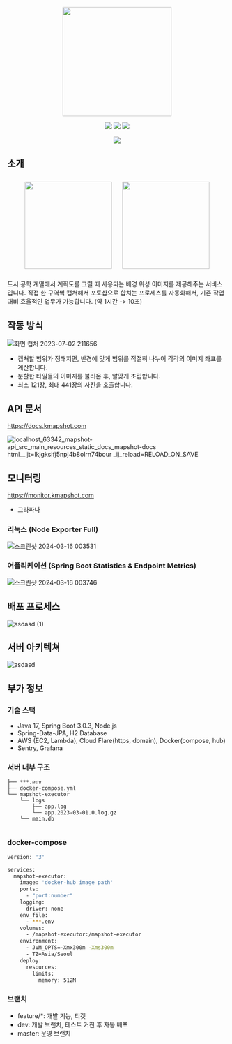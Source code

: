 <p align="center">
  <img src="https://user-images.githubusercontent.com/59993347/166405369-0d610a83-68d5-4d31-8215-6eba806fba06.png" height="250">
</p>
<p align="center">
<img src="https://github.com/lcw3176/Mapshot-API/actions/workflows/deploy.yml/badge.svg">
<img src="https://github.com/lcw3176/Mapshot-API/actions/workflows/pr.yml/badge.svg"/>
<img src="https://github.com/lcw3176/Mapshot-API/actions/workflows/deploy-dev.yml/badge.svg"/>
</p>

<p align="center">
<img src="https://user-images.githubusercontent.com/59993347/166405868-46283603-7e8f-47dd-9029-8699e6c61a53.gif">
</p>


## 소개

<div style="text-align: center">
<img width="200" style="margin:10px;" src="https://user-images.githubusercontent.com/59993347/164415956-f8a6a057-8943-4656-bd94-e8a5ffdec329.jpg">
<img width="200" style="margin:10px;" src="https://user-images.githubusercontent.com/59993347/164415966-d33b7751-cdfe-4a65-8b72-03b1a6b4cae9.jpg">
</div>

도시 공학 계열에서 계획도를 그릴 때 사용되는 배경 위성 이미지를 제공해주는 서비스입니다.
직접 한 구역씩 캡쳐해서 포토샵으로 합치는 프로세스를 자동화해서,
기존 작업 대비 효율적인 업무가 가능합니다. (약 1시간 -> 10초)

## 작동 방식

![화면 캡처 2023-07-02 211656](https://github.com/lcw3176/mapshot-admin/assets/59993347/54d34f27-bfe8-4bc3-91a4-c051c2128c7d)

- 캡쳐할 범위가 정해지면, 반경에 맞게 범위를 적절히 나누어 각각의 이미지 좌표를 계산합니다.
- 분할한 타일들의 이미지를 불러온 후, 알맞게 조립합니다.
- 최소 121장, 최대 441장의 사진을 호출합니다.

## API 문서

https://docs.kmapshot.com

![localhost_63342_mapshot-api_src_main_resources_static_docs_mapshot-docs html__ijt=lkjgksifj5npj4b8olrn74bour _ij_reload=RELOAD_ON_SAVE](https://github.com/lcw3176/Mapshot-API/assets/59993347/e8e3bed9-9198-4ddf-8049-0f582249a8db)

## 모니터링

https://monitor.kmapshot.com

- 그라파나

### 리눅스 (Node Exporter Full)

![스크린샷 2024-03-16 003531](https://github.com/lcw3176/Mapshot-API/assets/59993347/a07c4f90-e1bd-445c-97b1-700a3fe87965)

### 어플리케이션 (Spring Boot Statistics & Endpoint Metrics)

![스크린샷 2024-03-16 003746](https://github.com/lcw3176/Mapshot-API/assets/59993347/a8b0ee5a-3a36-40a8-a66e-72a63225453b)

## 배포 프로세스

![asdasd (1)](https://github.com/lcw3176/Mapshot-API/assets/59993347/3b448bb3-19d4-4397-bb65-64ec2d6805f1)

## 서버 아키텍쳐

![asdasd](https://github.com/lcw3176/Mapshot-API/assets/59993347/005720e8-f1c6-43e8-b138-5eaaf85f66a0)

## 부가 정보

### 기술 스택

- Java 17, Spring Boot 3.0.3, Node.js
- Spring-Data-JPA, H2 Database
- AWS (EC2, Lambda), Cloud Flare(https, domain), Docker(compose, hub)
- Sentry, Grafana

### 서버 내부 구조

```shell
├── ***.env
├── docker-compose.yml
└── mapshot-executor
    └── logs
        ├── app.log
        └── app.2023-03-01.0.log.gz
    └── main.db
    
```

### docker-compose

```sh
version: '3'

services:
  mapshot-executor:
    image: 'docker-hub image path'
    ports:
      - "port:number"
    logging:
      driver: none
    env_file:
      - ***.env
    volumes:
      - /mapshot-executor:/mapshot-executor
    environment:
      - JVM_OPTS=-Xmx300m -Xms300m
      - TZ=Asia/Seoul
    deploy:
      resources:
        limits:
          memory: 512M
```

### 브랜치

- feature/*: 개발 기능, 티켓
- dev: 개발 브랜치, 테스트 거친 후 자동 배포
- master: 운영 브랜치

